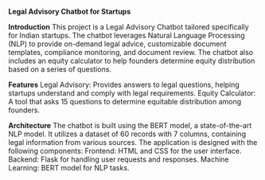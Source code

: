 **Legal Advisory Chatbot for Startups**

**Introduction**
This project is a Legal Advisory Chatbot tailored specifically for Indian startups. The chatbot leverages Natural Language Processing (NLP) to provide on-demand legal advice, customizable document templates, compliance monitoring, and document review. The chatbot also includes an equity calculator to help founders determine equity distribution based on a series of questions.

**Features**
Legal Advisory: Provides answers to legal questions, helping startups understand and comply with legal requirements.
Equity Calculator: A tool that asks 15 questions to determine equitable distribution among founders.

**Architecture**
The chatbot is built using the BERT model, a state-of-the-art NLP model. It utilizes a dataset of 60 records with 7 columns, containing legal information from various sources. The application is designed with the following components:
Frontend: HTML and CSS for the user interface.
Backend: Flask for handling user requests and responses.
Machine Learning: BERT model for NLP tasks.
